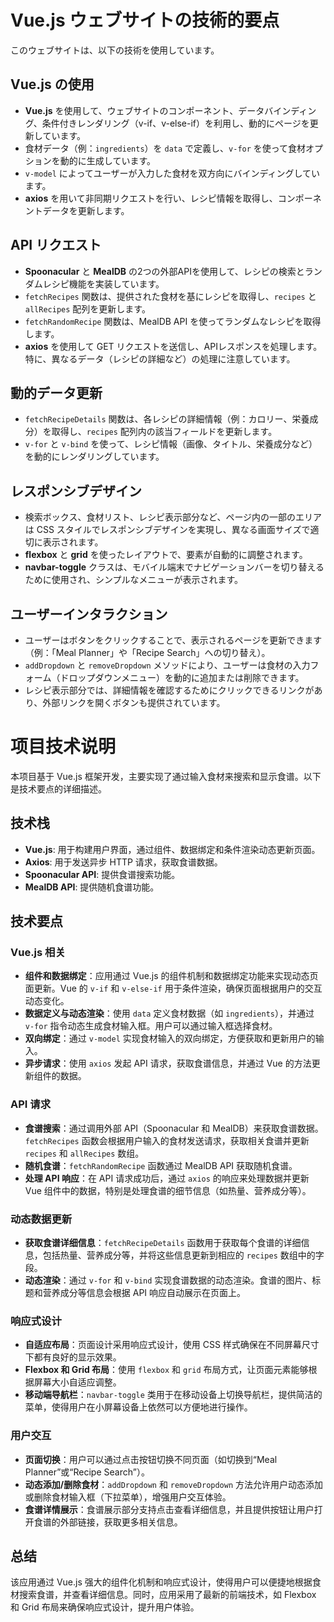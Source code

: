 # Vue.js ウェブサイトの技術的要点

このウェブサイトは、以下の技術を使用しています。

## Vue.js の使用

- **Vue.js** を使用して、ウェブサイトのコンポーネント、データバインディング、条件付きレンダリング（v-if、v-else-if）を利用し、動的にページを更新しています。
- 食材データ（例：`ingredients`）を `data` で定義し、`v-for` を使って食材オプションを動的に生成しています。
- `v-model` によってユーザーが入力した食材を双方向にバインディングしています。
- **axios** を用いて非同期リクエストを行い、レシピ情報を取得し、コンポーネントデータを更新します。

## API リクエスト

- **Spoonacular** と **MealDB** の2つの外部APIを使用して、レシピの検索とランダムレシピ機能を実装しています。
- `fetchRecipes` 関数は、提供された食材を基にレシピを取得し、`recipes` と `allRecipes` 配列を更新します。
- `fetchRandomRecipe` 関数は、MealDB API を使ってランダムなレシピを取得します。
- **axios** を使用して GET リクエストを送信し、APIレスポンスを処理します。特に、異なるデータ（レシピの詳細など）の処理に注意しています。

## 動的データ更新

- `fetchRecipeDetails` 関数は、各レシピの詳細情報（例：カロリー、栄養成分）を取得し、`recipes` 配列内の該当フィールドを更新します。
- `v-for` と `v-bind` を使って、レシピ情報（画像、タイトル、栄養成分など）を動的にレンダリングしています。

## レスポンシブデザイン

- 検索ボックス、食材リスト、レシピ表示部分など、ページ内の一部のエリアは CSS スタイルでレスポンシブデザインを実現し、異なる画面サイズで適切に表示されます。
- **flexbox** と **grid** を使ったレイアウトで、要素が自動的に調整されます。
- **navbar-toggle** クラスは、モバイル端末でナビゲーションバーを切り替えるために使用され、シンプルなメニューが表示されます。

## ユーザーインタラクション

- ユーザーはボタンをクリックすることで、表示されるページを更新できます（例：「Meal Planner」や「Recipe Search」への切り替え）。
- `addDropdown` と `removeDropdown` メソッドにより、ユーザーは食材の入力フォーム（ドロップダウンメニュー）を動的に追加または削除できます。
- レシピ表示部分では、詳細情報を確認するためにクリックできるリンクがあり、外部リンクを開くボタンも提供されています。





# 项目技术说明

本项目基于 Vue.js 框架开发，主要实现了通过输入食材来搜索和显示食谱。以下是技术要点的详细描述。

## 技术栈

- **Vue.js**: 用于构建用户界面，通过组件、数据绑定和条件渲染动态更新页面。
- **Axios**: 用于发送异步 HTTP 请求，获取食谱数据。
- **Spoonacular API**: 提供食谱搜索功能。
- **MealDB API**: 提供随机食谱功能。

## 技术要点

### Vue.js 相关

- **组件和数据绑定**：应用通过 Vue.js 的组件机制和数据绑定功能来实现动态页面更新。Vue 的 `v-if` 和 `v-else-if` 用于条件渲染，确保页面根据用户的交互动态变化。
- **数据定义与动态渲染**：使用 `data` 定义食材数据（如 `ingredients`），并通过 `v-for` 指令动态生成食材输入框。用户可以通过输入框选择食材。
- **双向绑定**：通过 `v-model` 实现食材输入的双向绑定，方便获取和更新用户的输入。
- **异步请求**：使用 `axios` 发起 API 请求，获取食谱信息，并通过 Vue 的方法更新组件的数据。

### API 请求

- **食谱搜索**：通过调用外部 API（Spoonacular 和 MealDB）来获取食谱数据。`fetchRecipes` 函数会根据用户输入的食材发送请求，获取相关食谱并更新 `recipes` 和 `allRecipes` 数组。
- **随机食谱**：`fetchRandomRecipe` 函数通过 MealDB API 获取随机食谱。
- **处理 API 响应**：在 API 请求成功后，通过 `axios` 的响应来处理数据并更新 Vue 组件中的数据，特别是处理食谱的细节信息（如热量、营养成分等）。

### 动态数据更新

- **获取食谱详细信息**：`fetchRecipeDetails` 函数用于获取每个食谱的详细信息，包括热量、营养成分等，并将这些信息更新到相应的 `recipes` 数组中的字段。
- **动态渲染**：通过 `v-for` 和 `v-bind` 实现食谱数据的动态渲染。食谱的图片、标题和营养成分等信息会根据 API 响应自动展示在页面上。

### 响应式设计

- **自适应布局**：页面设计采用响应式设计，使用 CSS 样式确保在不同屏幕尺寸下都有良好的显示效果。
- **Flexbox 和 Grid 布局**：使用 `flexbox` 和 `grid` 布局方式，让页面元素能够根据屏幕大小自适应调整。
- **移动端导航栏**：`navbar-toggle` 类用于在移动设备上切换导航栏，提供简洁的菜单，使得用户在小屏幕设备上依然可以方便地进行操作。

### 用户交互

- **页面切换**：用户可以通过点击按钮切换不同页面（如切换到“Meal Planner”或“Recipe Search”）。
- **动态添加/删除食材**：`addDropdown` 和 `removeDropdown` 方法允许用户动态添加或删除食材输入框（下拉菜单），增强用户交互体验。
- **食谱详情展示**：食谱展示部分支持点击查看详细信息，并且提供按钮让用户打开食谱的外部链接，获取更多相关信息。

## 总结

该应用通过 Vue.js 强大的组件化机制和响应式设计，使得用户可以便捷地根据食材搜索食谱，并查看详细信息。同时，应用采用了最新的前端技术，如 Flexbox 和 Grid 布局来确保响应式设计，提升用户体验。

